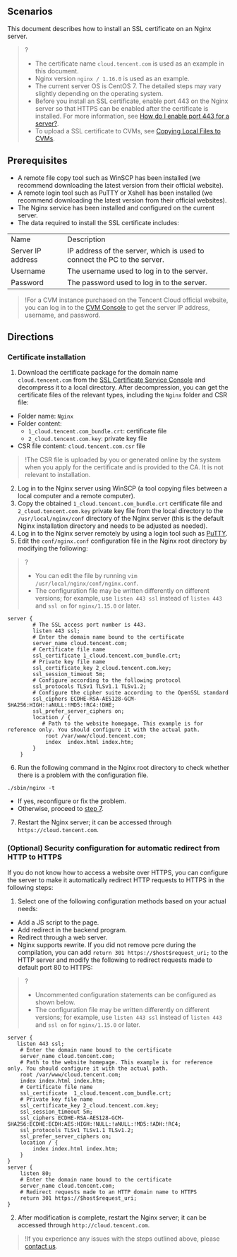 ## Scenarios
This document describes how to install an SSL certificate on an Nginx server.
>?
>- The certificate name `cloud.tencent.com` is used as an example in this document.
>- Nginx version `nginx / 1.16.0` is used as an example.
>- The current server OS is CentOS 7. The detailed steps may vary slightly depending on the operating system.
>- Before you install an SSL certificate, enable port 443 on the Nginx server so that HTTPS can be enabled after the certificate is installed. For more information, see [How do I enable port 443 for a server?](https://intl.cloud.tencent.com/document/product/1007/36738).
>- To upload a SSL certificate to CVMs, see [Copying Local Files to CVMs](https://intl.cloud.tencent.com/document/product/213/34821).

## Prerequisites
- A remote file copy tool such as WinSCP has been installed (we recommend downloading the latest version from their official website).
- A remote login tool such as PuTTY or Xshell has been installed (we recommend downloading the latest version from their official websites).
- The Nginx service has been installed and configured on the current server.
- The data required to install the SSL certificate includes:
<table>
<tr>
<td>Name</td>
<td>Description</td>
</tr>
<tr>
<td>Server IP address</td>
<td>IP address of the server, which is used to connect the PC to the server.</td>
</tr>
<tr>
<td>Username</td>
<td>The username used to log in to the server.</td>
</tr>
<tr>
<td>Password</td>
<td>The password used to log in to the server.</td>
</tr>
</table>

>!For a CVM instance purchased on the Tencent Cloud official website, you can log in to the [CVM Console](https://console.cloud.tencent.com/cvm) to get the server IP address, username, and password.


## Directions

### Certificate installation
1. Download the certificate package for the domain name `cloud.tencent.com` from the [SSL Certificate Service Console](https://console.cloud.tencent.com/ssl) and decompress it to a local directory.
After decompression, you can get the certificate files of the relevant types, including the `Nginx` folder and CSR file:
 - Folder name: `Nginx`
 - Folder content:
     - `1_cloud.tencent.com_bundle.crt`: certificate file
     - `2_cloud.tencent.com.key`: private key file
  - CSR file content: `cloud.tencent.com.csr` file
>!The CSR file is uploaded by you or generated online by the system when you apply for the certificate and is provided to the CA. It is not relevant to installation.
2. Log in to the Nginx server using WinSCP (a tool copying files between a local computer and a remote computer).
3. Copy the obtained `1_cloud.tencent.com_bundle.crt` certificate file and `2_cloud.tencent.com.key` private key file from the local directory to the `/usr/local/nginx/conf` directory of the Nginx server (this is the default Nginx installation directory and needs to be adjusted as needed).
4. Log in to the Nginx server remotely by using a login tool such as [PuTTY](https://intl.cloud.tencent.com/document/product/213/32502).
5. Edit the `conf/nginx.conf` configuration file in the Nginx root directory by modifying the following:
>?
>- You can edit the file by running `vim /usr/local/nginx/conf/nginx.conf`.
>- The configuration file may be written differently on different versions; for example, use `listen 443 ssl` instead of `listen 443` and `ssl on` for `nginx/1.15.0` or later.
>
```
server {
        # The SSL access port number is 443.
        listen 443 ssl; 
	    # Enter the domain name bound to the certificate
        server_name cloud.tencent.com; 
		# Certificate file name
        ssl_certificate 1_cloud.tencent.com_bundle.crt; 
		# Private key file name
        ssl_certificate_key 2_cloud.tencent.com.key; 
        ssl_session_timeout 5m;
	    # Configure according to the following protocol
        ssl_protocols TLSv1 TLSv1.1 TLSv1.2; 
	    # Configure the cipher suite according to the OpenSSL standard
        ssl_ciphers ECDHE-RSA-AES128-GCM-SHA256:HIGH:!aNULL:!MD5:!RC4:!DHE; 
        ssl_prefer_server_ciphers on;
        location / {
		   # Path to the website homepage. This example is for reference only. You should configure it with the actual path.
            root /var/www/cloud.tencent.com; 
            index  index.html index.htm;
        }
    }
```
6. Run the following command in the Nginx root directory to check whether there is a problem with the configuration file.
```
./sbin/nginx -t
```
 - If yes, reconfigure or fix the problem.
 - Otherwise, proceed to [step 7](#step7).
<span id="step7"></span>
7. Restart the Nginx server; it can be accessed through `https://cloud.tencent.com`.

### (Optional) Security configuration for automatic redirect from HTTP to HTTPS

If you do not know how to access a website over HTTPS, you can configure the server to make it automatically redirect HTTP requests to HTTPS in the following steps:
1. Select one of the following configuration methods based on your actual needs:
 - Add a JS script to the page.
 - Add redirect in the backend program.
 - Redirect through a web server.
 - Nginx supports rewrite. If you did not remove pcre during the compilation, you can add `return 301 https://$host$request_uri;` to the HTTP server and modify the following to redirect requests made to default port 80 to HTTPS:
>?
>- Uncommented configuration statements can be configured as shown below.
>- The configuration file may be written differently on different versions; for example, use `listen 443 ssl` instead of `listen 443` and `ssl on` for `nginx/1.15.0` or later.

```
server {
   listen 443 ssl;
	# Enter the domain name bound to the certificate
    server_name cloud.tencent.com; 
	# Path to the website homepage. This example is for reference only. You should configure it with the actual path.
    root /var/www/cloud.tencent.com; 
    index index.html index.htm;   
	# Certificate file name
	ssl_certificate  1_cloud.tencent.com_bundle.crt; 
	# Private key file name
    ssl_certificate_key 2_cloud.tencent.com.key; 
    ssl_session_timeout 5m;
    ssl_ciphers ECDHE-RSA-AES128-GCM-SHA256:ECDHE:ECDH:AES:HIGH:!NULL:!aNULL:!MD5:!ADH:!RC4;
    ssl_protocols TLSv1 TLSv1.1 TLSv1.2;
    ssl_prefer_server_ciphers on;
    location / {
        index index.html index.htm;
    }
}
server {
    listen 80;
	# Enter the domain name bound to the certificate
    server_name cloud.tencent.com; 
	# Redirect requests made to an HTTP domain name to HTTPS
    return 301 https://$host$request_uri; 
}
```
2. After modification is complete, restart the Nginx server; it can be accessed through `http://cloud.tencent.com`.

>!If you experience any issues with the steps outlined above, please [contact us](https://intl.cloud.tencent.com/document/product/1007/30951).

